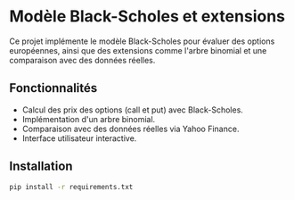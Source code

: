 # Modèle Black-Scholes et extensions

Ce projet implémente le modèle Black-Scholes pour évaluer des options européennes, ainsi que des extensions comme l'arbre binomial et une comparaison avec des données réelles.

## Fonctionnalités
- Calcul des prix des options (call et put) avec Black-Scholes.
- Implémentation d'un arbre binomial.
- Comparaison avec des données réelles via Yahoo Finance.
- Interface utilisateur interactive.

## Installation
```bash
pip install -r requirements.txt